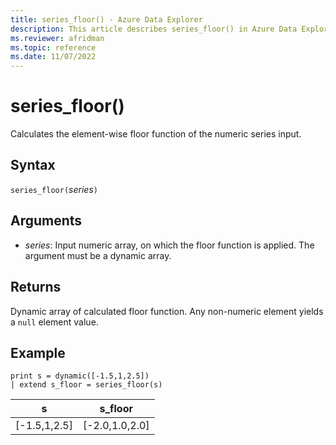 ```yaml
---
title: series_floor() - Azure Data Explorer
description: This article describes series_floor() in Azure Data Explorer.
ms.reviewer: afridman
ms.topic: reference
ms.date: 11/07/2022
---
```

# series_floor()

Calculates the element-wise floor function of the numeric series input.

## Syntax

`series_floor(`*series*`)`

## Arguments

* *series*: Input numeric array, on which the floor function is applied. The argument must be a dynamic array.

## Returns

Dynamic array of calculated floor function. Any non-numeric element yields a `null` element value.

## Example

<!-- csl: https://help.kusto.windows.net/Samples -->
```kusto
print s = dynamic([-1.5,1,2.5])
| extend s_floor = series_floor(s)
```

|s|s_floor|
|---|---|
|[-1.5,1,2.5]|[-2.0,1.0,2.0]|